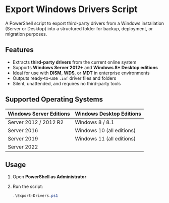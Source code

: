 # Export Windows Drivers Script

A PowerShell script to export third-party drivers from a Windows installation (Server or Desktop) into a structured folder for backup, deployment, or migration purposes.

## Features

- Extracts **third-party drivers** from the current online system  
- Supports **Windows Server 2012+** and **Windows 8+ Desktop editions**  
- Ideal for use with **DISM**, **WDS**, or **MDT** in enterprise environments  
- Outputs ready-to-use `.inf` driver files and folders  
- Silent, unattended, and requires no third-party tools

## Supported Operating Systems

| Windows Server Editions | Windows Desktop Editions |
|-------------------------|---------------------------|
| Server 2012 / 2012 R2   | Windows 8 / 8.1           |
| Server 2016             | Windows 10 (all editions) |
| Server 2019             | Windows 11 (all editions) |
| Server 2022             |                           |

## Usage

1. Open **PowerShell as Administrator**
2. Run the script:

   ```powershell
   .\Export-Drivers.ps1
